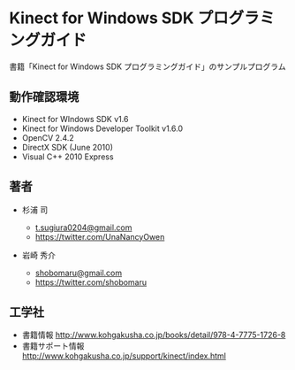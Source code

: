 ﻿Kinect for Windows SDK プログラミングガイド
===========================================

書籍「Kinect for Windows SDK プログラミングガイド」のサンプルプログラム


動作確認環境
------------
* Kinect for WIndows SDK v1.6
* Kinect for Windows Developer Toolkit v1.6.0
* OpenCV 2.4.2
* DirectX SDK (June 2010)
* Visual C++ 2010 Express


著者
----
* 杉浦 司
    * <t.sugiura0204@gmail.com>
    * <https://twitter.com/UnaNancyOwen>

* 岩崎 秀介
    * <shobomaru@gmail.com>
    * <https://twitter.com/shobomaru>


工学社
------
* 書籍情報 <http://www.kohgakusha.co.jp/books/detail/978-4-7775-1726-8>
* 書籍サポート情報 <http://www.kohgakusha.co.jp/support/kinect/index.html>
